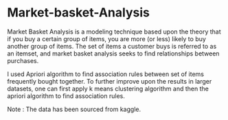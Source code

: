 # Market-basket-Analysis

Market Basket Analysis is a modeling technique  based upon the theory that if you buy a certain group of items, you are more (or less) likely to buy another group of items. The set of items a customer buys is referred to as an itemset, and market basket analysis seeks to find relationships between purchases.

I used Apriori algorithm to find association rules between set of items frequently bought together. To further improve upon the results in larger datasets, one can first apply k means clustering algorithm and then the apriori algorithm to find association rules.

Note : The data has been sourced from kaggle.
